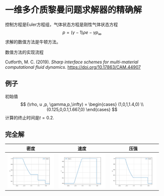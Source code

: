 # 一维多介质黎曼问题求解器的精确解

控制方程是Euler方程组，气体状态方程是刚性气体状态方程
$$
p = (\gamma-1)\rho e - \gamma p_{\infty}
$$
求解的数值方法是牛顿方法。



数值方法的实现流程

Cutforth, M. C. (2019). *Sharp interface schemes for multi-material computational fluid dynamics*. https://doi.org/10.17863/CAM.44907

## 例子

初始值
$$
(\rho, u ,p, \gamma,p_\infty) =
\begin{cases} 
(1,0,1,1.4,0) \\
(0.125,0,0.1,1.667,0)
\end{cases}
$$
计算的终止时间是$t=0.2$.

## 完全解

| 密度                      | 速度                  | 压强                  |
| ------------------------- | --------------------- | --------------------- |
| ![rho](./fig/rho.png) | ![u](./fig/u.png) | ![p](./fig/p.png) |

